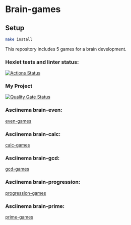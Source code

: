 # Brain-games

## Setup

```bash
make install
```

This repository includes 5 games for a brain development.

### Hexlet tests and linter status:

[![Actions Status](https://github.com/olgarozmetova/frontend-project-44/actions/workflows/hexlet-check.yml/badge.svg)](https://github.com/olgarozmetova/frontend-project-44/actions)

### My Project

[![Quality Gate Status](https://sonarcloud.io/api/project_badges/measure?project=olgarozmetova_frontend-project-44&metric=alert_status)](https://sonarcloud.io/summary/new_code?id=olgarozmetova_frontend-project-44)

### Asciinema brain-even:

[even-games](https://asciinema.org/a/lbrbtAPfPyUsjaxMT6uHt1Vrx)

### Asciinema brain-calc:

[calc-games](https://asciinema.org/a/yeSCZN4m9kgFqCsuWf4zVN8DG)

### Asciinema brain-gcd:

[gcd-games](https://asciinema.org/a/EWzXny3eGgR2k1cyV7yOAB62d)

### Asciinema brain-progression:

[progression-games](https://asciinema.org/a/ymFLYzHjnz1vOTu8Ixkn0Ti8)

### Asciinema brain-prime:

[prime-games](https://asciinema.org/a/IykQO62kk7uCT7f242NX8gpDY)
